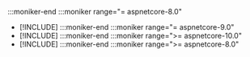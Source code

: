 :::moniker-end
:::moniker range="= aspnetcore-8.0"
* [!INCLUDE[](~/includes/8.0-SDK.md)]
:::moniker-end
:::moniker range="= aspnetcore-9.0"
* [!INCLUDE[](~/includes/9.0-SDK.md)]
:::moniker-end
:::moniker range=">= aspnetcore-10.0"
* [!INCLUDE[](~/includes/10.0-SDK.md)]
:::moniker-end
:::moniker range=">= aspnetcore-8.0"
